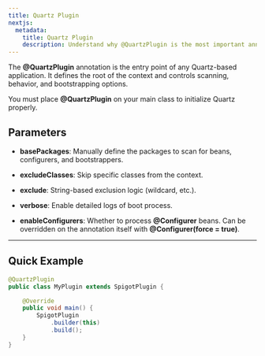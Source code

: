 ```yaml
---
title: Quartz Plugin
nextjs:
  metadata:
    title: Quartz Plugin
    description: Understand why @QuartzPlugin is the most important annotation in the Quartz Framework ecosystem.
---
```


The **@QuartzPlugin** annotation is the entry point of any Quartz-based application. It defines the root of the context and controls scanning, behavior, and bootstrapping options.

You must place **@QuartzPlugin** on your main class to initialize Quartz properly.

## Parameters

- **basePackages**: Manually define the packages to scan for beans, configurers, and bootstrappers.

- **excludeClasses**: Skip specific classes from the context.

- **exclude**: String-based exclusion logic (wildcard, etc.).

- **verbose**: Enable detailed logs of boot process.

- **enableConfigurers**: Whether to process **@Configurer** beans. Can be overridden on the annotation itself with **@Configurer(force = true)**.

---

## Quick Example

```java
@QuartzPlugin
public class MyPlugin extends SpigotPlugin {

    @Override
    public void main() {
        SpigotPlugin
            .builder(this)
            .build();
    }
}
```
